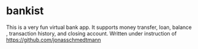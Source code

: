 # bankist
This is a very fun virtual bank app. It supports money transfer, loan, balance , transaction history, and closing account. 
Written under instruction of https://github.com/jonasschmedtmann
